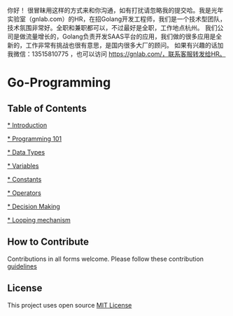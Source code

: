 你好！
很冒昧用这样的方式来和你沟通，如有打扰请忽略我的提交哈。我是光年实验室（gnlab.com）的HR，在招Golang开发工程师，我们是一个技术型团队，技术氛围非常好。全职和兼职都可以，不过最好是全职，工作地点杭州。
我们公司是做流量增长的，Golang负责开发SAAS平台的应用，我们做的很多应用是全新的，工作非常有挑战也很有意思，是国内很多大厂的顾问。
如果有兴趣的话加我微信：13515810775  ，也可以访问 https://gnlab.com/，联系客服转发给HR。
# Go-Programming

## Table of Contents

[* Introduction](docs/Go_Intro.md)

[* Programming 101](docs/Go_Syntax.md)

[* Data Types](docs/Go_DataType.md)

[* Variables](docs/Go_Variables.md)

[* Constants](docs/Go_Constants.md)

[* Operators](docs/Go_Operators.md)

[* Decision Making](docs/Go_DecisionMaking.md)

[* Looping mechanism](docs/Go_Loops.md)

## How to Contribute

Contributions in all forms welcome. Please follow these contribution [guidelines](CONTRIBUTING.md)

## License

This project uses open source [MIT License](LICENSE)
